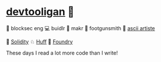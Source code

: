 # [devtooligan](https://twitter.com/devtooligan) 🫡

🧐 blocksec eng 💻 buidlr 🤖 makr 🔫 footgunsmith 🎨 [ascii artiste](https://github.com/devtooligan/awesome-ascii-art)


🔹 [Solidity](https://github.com/ethereum/solidity) ♘ [Huff](https://github.com/devtooligan/awesome-huff) 💊 [Foundry](https://book.getfoundry.sh/)

These days I read a lot more code than I write!
